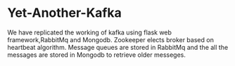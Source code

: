 # Yet-Another-Kafka
We have replicated the working of kafka using flask web framework,RabbitMq and Mongodb.
Zookeeper elects broker based on heartbeat algorithm.
Message queues are stored in RabbitMq and the all the messages are stored in Mongodb to retrieve older messeges.
